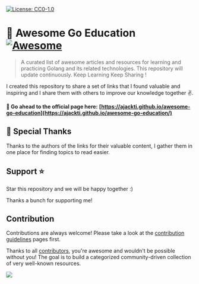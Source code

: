 [![License: CC0-1.0](https://img.shields.io/badge/License-CC0%201.0-brightgreen.svg?style=flat-square)](http://creativecommons.org/publicdomain/zero/1.0/)

# 🎨 Awesome Go Education [![Awesome](https://awesome.re/badge-flat2.svg)](https://awesome.re)
> A curated list of awesome articles and resources for learning and practicing Golang and its related technologies. This repository will update continuously. Keep Learning Keep Sharing !

I created this repository to share a set of links that I found valuable and inspiring and I share them with others to improve our knowledge together ✌️. 

**🚀 Go ahead to the official page here:**
**[https://ajackti.github.io/awesome-go-education](https://ajackti.github.io/awesome-go-education/)**


## 🙏 Special Thanks

Thanks to the authors of the links for their valuable content, I gather them in one place for finding topics to read easier.


## Support ⭐

Star this repository and we will be happy together :)

Thanks a bunch for supporting me!

## Contribution

Contributions are always welcome! Please take a look at the [contribution guidelines](https://github.com/ajackti/awesome-go-education/blob/master/contributing.md) pages first.

Thanks to all [contributors](https://github.com/ajackti/awesome-go-education/graphs/contributors), you're awesome and wouldn't be possible without you! The goal is to build a categorized community-driven collection of very well-known resources.

<a href="https://github.com/ajackti/awesome-go-education/graphs/contributors">
  <img src="https://contrib.rocks/image?repo=ajackti/awesome-go-education" />
</a>
